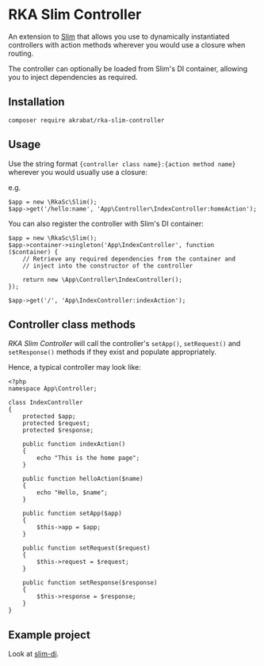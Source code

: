 # RKA Slim Controller

An extension to [Slim][1] that allows you use to dynamically instantiated
controllers with action methods wherever you would use a closure when routing.

The controller can optionally be loaded from Slim's DI container, allowing you
to inject dependencies as required.


## Installation

    composer require akrabat/rka-slim-controller

[1]: http://www.slimframework.com/


## Usage

Use the string format `{controller class name}:{action method name}` wherever you
would usually use a closure:

e.g.

    $app = new \RkaSc\Slim();
    $app->get('/hello:name', 'App\Controller\IndexController:homeAction');


You can also register the controller with Slim's DI container:

    $app = new \RkaSc\Slim();
    $app->container->singleton('App\IndexController', function ($container) {
        // Retrieve any required dependencies from the container and
        // inject into the constructor of the controller

        return new \App\Controller\IndexController();
    });

    $app->get('/', 'App\IndexController:indexAction');


## Controller class methods

*RKA Slim Controller* will call the controller's `setApp()`, `setRequest()` and
`setResponse()` methods if they exist and populate appropriately.

Hence, a typical controller may look like:

    <?php
    namespace App\Controller;

    class IndexController
    {
        protected $app;
        protected $request;
        protected $response;

        public function indexAction()
        {
            echo "This is the home page";
        }

        public function helloAction($name)
        {
            echo "Hello, $name";
        }

        public function setApp($app)
        {
            $this->app = $app;
        }

        public function setRequest($request)
        {
            $this->request = $request;
        }

        public function setResponse($response)
        {
            $this->response = $response;
        }
    }


## Example project

Look at [slim-di](https://github.com/akrabat/slim-di).
